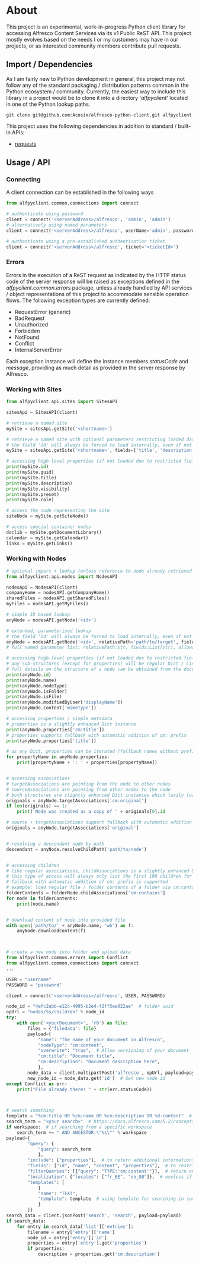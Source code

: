 # About

This project is an experimental, work-in-progress Python client library for accessing Alfresco Content Services via its v1 Public ReST API. This project mostly evolves based on the needs I or my customers may have in our projects, or as interested community members contribute pull requests.

## Import / Dependencies

As I am fairly new to Python development in general, this project may not follow any of the standard packaging / distribution patterns common in the Python ecosystem / community. Currently, the easiest way to include this library in a project would be to clone it into a directory '_alfpyclient_' located in one of the Python lookup paths.

```text
git clone git@github.com:Acosix/alfresco-python-client.git alfpyclient
```

This project uses the following dependencies in addition to standard / built-in APIs:

- [requests](https://2.python-requests.org)

## Usage / API

### Connecting

A client connection can be established in the following ways

```python
from alfpyclient.common.connections import connect

# authenticate using password
client = connect('<serverAddress>/alfresco', 'admin', 'admin')
# alternatively using named parameters
client = connect('<serverAddress>/alfresco', userName='admin', password='admin')

# authenticate using a pre-established authentication ticket
client = connect('<serverAddress>/alfresco', ticket='<ticketId>')
```

### Errors

Errors in the execution of a ReST request as indicated by the HTTP status code of the server response will be raised as exceptions defined in the _alfpyclient.common.errors_ package, unless already handled by API services / object representations of this project to accommodate sensible operation flows. The following exception types are currently defined:

- RequestError (generic)
- BadRequest
- Unauthorized
- Forbidden
- NotFound
- Conflict
- InternalServerError

Each exception instance will define the instance members _statusCode_ and _message_, providing as much detail as provided in the server response by Alfresco.

### Working with Sites

```python
from alfpyclient.api.sites import SitesAPI

sitesApi = SitesAPI(client)

# retrieve a named site
mySite = sitesApi.getSite('<shortname>')

# retrieve a named site with optional parameters restricting loaded data to specified fields
# the field 'id' will always be forced to load internally, even if not specified
mySite = sitesApi.getSite('<shortname>', fields=['title', 'description'])

# accessing high-level properties (if not loaded due to restricted fields, site will be re-loaded with requested field added in fields restriction list)
print(mySite.id)
print(mySite.guid)
print(mySite.title)
print(mySite.description)
print(mySite.visibility)
print(mySite.preset)
print(mySite.role)

# access the node representing the site
siteNode = mySite.getSiteNode()

# access special container nodes
doclib = mySite.getDocumentLibrary()
calendar = mySite.getCalendar()
links = mySite.getLinks()
```

### Working with Nodes

```python
# optional import + lookup (unless reference to node already retrieved via other APIs, e.g. SitesAPI)
from alfpyclient.api.nodes import NodesAPI

nodesApi = NodesAPI(client)
companyHome = nodesAPI.getCompanyHome()
sharedFiles = nodesAPI.getSharedFiles()
myFiles = nodesAPI.getMyFiles()

# simple ID based lookup
anyNode = nodesAPI.getNode('<id>')

# extended, parameterised lookup
# the field 'id' will always be forced to load internally, even if not specified in fields list
anyNode = nodesAPI.getNode('<id>', relativePath='path/to/target', fields=['name', 'nodeType', 'path'], path=True)
# full named parameter list: relativePath:str, fields:List[str], allowableOperations:bool, permissions:bool, path:bool, isLink:bool, isFavorite:bool, isLocked:bool

# accessing high-level properties (if not loaded due to restricted fields, site will be re-loaded with requested field added in fields restriction list, potentially also adding flags to explicitly request additional data, e.g. such as path / permissions)
# any sub-structures (except for properties) will be regular Dict / List instances
# full details on the structure of a node can be obtained from the documentation at https://api-explorer.alfresco.com/api-explorer/#!/nodes/getNode
print(anyNode.id)
print(anyNode.name)
print(anyNode.nodeType)
print(anyNode.isFolder)
print(anyNode.isFile)
print(anyNode.modifiedByUser['displayName'])
print(anyNode.content['mimeType'])

# accessing properties / simple metadata
# properties is a slightly enhanced Dict instance
print(anyNode.properties['cm:title'])
# properties supports fallback with automatic addition of cm: prefix
print(anyNode.properties['title'])

# as any Dict, properties can be iterated (fallback names without prefix will not be included)
for propertyName in anyNode.properties:
    print(propertyName + ': ' + properties[propertyName])


# accessing associations
# targetAssociations are pointing from the node to other nodes
# sourceAssociations are pointing from other nodes to the node
# both structures are slightly enhanced Dict instances which lazily load entries as requested, so they cannot be iterated over to access all existing associations
originals = anyNode.targetAssociations['cm:original']
if len(originals) == 1:
    print('Node was created as a copy of ' + originals[0].id

# source + targetAssociations support fallback with automatic addition of cm: prefix
originals = anyNode.targetAssociations['original']


# resolving a descendant node by path
descendant = anyNode.resolveChildPath('path/to/node')


# accessing children
# like regular associations, childAssociations is a slightly enhanced Dict instance which lazily loads entries
# this type of access will always only list the first 100 children for a specific type of child association
# fallback with automatic addition of cm: prefix is supported
# example: load regular file / folder contents of a folder via cm:contains
folderContents = folderNode.childAssociations['cm:contains']
for node in folderContents:
    print(node.name)


# download content of node into provided file
with open('path/to/' + anyNode.name, 'wb') as f:
    anyNode.downloadContent(f)



# create a new node into folder and upload data
from alfpyclient.common.errors import Conflict
from alfpyclient.common.connections import connect
...

USER = "username"
PASSWORD = "password"

client = connect('<serverAddress>/alfresco', USER, PASSWORD)

node_id = "4efc2abb-e12c-4995-b2e4-f2ff5ee022ae"  # folder uuid
opUrl = "nodes/%s/children" % node_id
try:
    with open('<yourDocument>', 'rb') as file:
        files = {'filedata': file}
        payload={
            "name": "The name of your document in Alfresco",
            "nodeType": "cm:content",
            "overwrite": "true",  # Allow versioning of your document
            "cm:title": "Document title",
            "cm:description": "Document description here",
            },
        node_data = client.multipartPost('alfresco', opUrl, payload=payload, files=files)
        new_node_id = node_data.get('id')  # Get new node id
except Conflict as err:
    print("File already there! " + str(err.statusCode))



# search something
template = "%cm:title OR %cm:name OR %cm:description OR %d:content"  # could be also custom properties
search_term = "<your search>"  # https://docs.alfresco.com/5.2/concepts/rm-searchsyntax-intro.html
if workspace:  # if searching from a specific workspace
    search_term += " AND ANCESTOR:\"%s\"" % workspace
payload={
        "query": {
            "query": search_term
            },
        "include": ["properties"],  # to return additional informations
        "fields": ["id", "name", "content", "properties"],  # to restrict the fields returned within a response
        "filterQueries": [{"query": "TYPE:'cm:content'"}],  # return only results of type "cm:content"
        "localization": {"locales": ["fr_BE", "en_GB"]},  # useless if your are working with multiple languages
        "templates": [
            {
            "name": "TEXT",
            "template": template  # using template for searching in some specific content/properties
            }
        ]}
search_data = client.jsonPost('search', 'search', payload=payload)
if search_data:
    for entry in search_data['list']['entries']:
        filename = entry['entry']['name']
        node_id = entry['entry']['id']
        properties = entry['entry'].get('properties')
        if properties:
            description = properties.get('cm:description')
